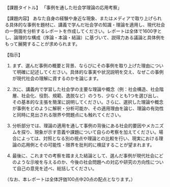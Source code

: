【課題タイトル】
「事例を通した社会学理論の応用考察」

【課題内容】
あなた自身の経験や身近な現象、またはメディアで取り上げられる具体的な事例を題材に、講義で学んだ社会学の知識・理論を適用し、現代社会の一側面を分析するレポートを作成してください。レポートは全体で1600字とし、論理的な構成（序論・本論・結論）に基づいて、説得力ある議論と具体例をもって展開することが求められます。

【指示】
1. まず、選んだ事例の概要と背景、ならびにその事例を取り上げた理由について明確に記述してください。具体的な事実や状況説明を交え、なぜこの事例が現代社会の理解に資するのかを論じます。

2. 次に、講義内で学習した社会学の主要な理論や概念（例：社会構造、社会階層、社会化、役割、規範、逸脱など）のうち、少なくとも1つを選び出し、その基本的な主張を簡潔に説明してください。さらに、選択した理論や概念が事例をどのように解釈・分析可能か、その適用理由を論じ、理論の有効性と同時に見出される限界や問題点にも触れてください。

3. 分析部分では、理論の適用を通して事例の背後にある社会的要因やメカニズムを探り、現象が示す意義や課題について自らの考察を加えてください。場合によっては、対照となる別の視点や理論との比較を行い、現実における理論の応用例とその可能性・限界を批判的に検証することが望まれます。

4. 最後に、これまでの考察を踏まえた結論として、選んだ事例が現代社会にどのような示唆を与えるのか、今後の社会問題への対応や研究の方向性について自己の意見を述べ、総括してください。

（なお、本レポートは全体評価100点中20点の配点となります。）